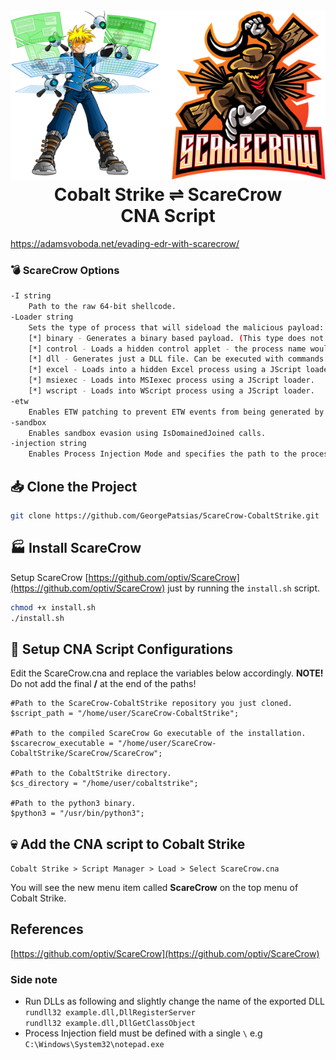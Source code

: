 <h1 align="center">
<br>
<img src=image.png >
<br>
Cobalt Strike ⇌ ScareCrow
<br>
CNA Script
</h1>

https://adamsvoboda.net/evading-edr-with-scarecrow/

### 💣 ScareCrow Options
```bash
-I string
    Path to the raw 64-bit shellcode.
-Loader string
    Sets the type of process that will sideload the malicious payload:
    [*] binary - Generates a binary based payload. (This type does not benefit from any sideloading)
    [*] control - Loads a hidden control applet - the process name would be rundll32 if -O is specified. A JScript loader will be generated.
    [*] dll - Generates just a DLL file. Can be executed with commands such as rundll32 or regsvr32 with DllRegisterServer, DllGetClassObject as export functions.
    [*] excel - Loads into a hidden Excel process using a JScript loader.
    [*] msiexec - Loads into MSIexec process using a JScript loader.
    [*] wscript - Loads into WScript process using a JScript loader.
-etw
    Enables ETW patching to prevent ETW events from being generated by the process. ETW utilizes built-in Syscalls to generate this telemetry. Since ETW is a native feature built into Windows, security products do not need to "hook" the ETW syscalls to gain the information. As a result, to prevent ETW, ScareCrow patches numerous ETW syscalls, flushing out the registers and returning the execution flow to the next instruction. 
-sandbox
    Enables sandbox evasion using IsDomainedJoined calls.
-injection string
    Enables Process Injection Mode and specifies the path to the process to create/inject into (use \ for the path).
```
## 📥 Clone the Project
```bash
git clone https://github.com/GeorgePatsias/ScareCrow-CobaltStrike.git
```

## 🏭 Install ScareCrow

Setup ScareCrow [https://github.com/optiv/ScareCrow](https://github.com/optiv/ScareCrow) just by running the `install.sh` script.
```bash
chmod +x install.sh
./install.sh
```

## 🔧 Setup CNA Script Configurations

Edit the ScareCrow.cna and replace the variables below accordingly. **NOTE!** Do not add the final **/** at the end of the paths!
```
#Path to the ScareCrow-CobaltStrike repository you just cloned.
$script_path = "/home/user/ScareCrow-CobaltStrike";

#Path to the compiled ScareCrow Go executable of the installation.
$scarecrow_executable = "/home/user/ScareCrow-CobaltStrike/ScareCrow/ScareCrow";

#Path to the CobaltStrike directory.
$cs_directory = "/home/user/cobaltstrike";

#Path to the python3 binary.
$python3 = "/usr/bin/python3";
```

## 💀 Add the CNA script to Cobalt Strike
`Cobalt Strike > Script Manager > Load > Select ScareCrow.cna`

You will see the new menu item called **ScareCrow** on the top menu of Cobalt Strike.

## References
[https://github.com/optiv/ScareCrow](https://github.com/optiv/ScareCrow)

### Side note
* Run DLLs as following and slightly change the name of the exported DLL <br> `rundll32 example.dll,DllRegisterServer` <br> `rundll32 example.dll,DllGetClassObject`
* Process Injection field must be defined with a single `\` e.g `C:\Windows\System32\notepad.exe`
